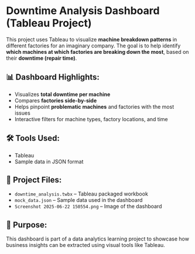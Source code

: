 # Downtime Analysis Dashboard (Tableau Project)

This project uses Tableau to visualize **machine breakdown patterns** in different factories for an imaginary company. The goal is to help identify **which machines at which factories are breaking down the most**, based on their **downtime (repair time)**.

## 📊 Dashboard Highlights:
- Visualizes **total downtime per machine**
- Compares **factories side-by-side**
- Helps pinpoint **problematic machines** and factories with the most issues
- Interactive filters for machine types, factory locations, and time

## 🛠️ Tools Used:
- Tableau
- Sample data in JSON format

## 📁 Project Files:
- `downtime_analysis.twbx` – Tableau packaged workbook
- `mock_data.json` – Sample data used in the dashboard
- `Screenshot 2025-06-22 150554.png` – Image of the dashboard
  
## 📌 Purpose:
This dashboard is part of a data analytics learning project to showcase how business insights can be extracted using visual tools like Tableau.  
